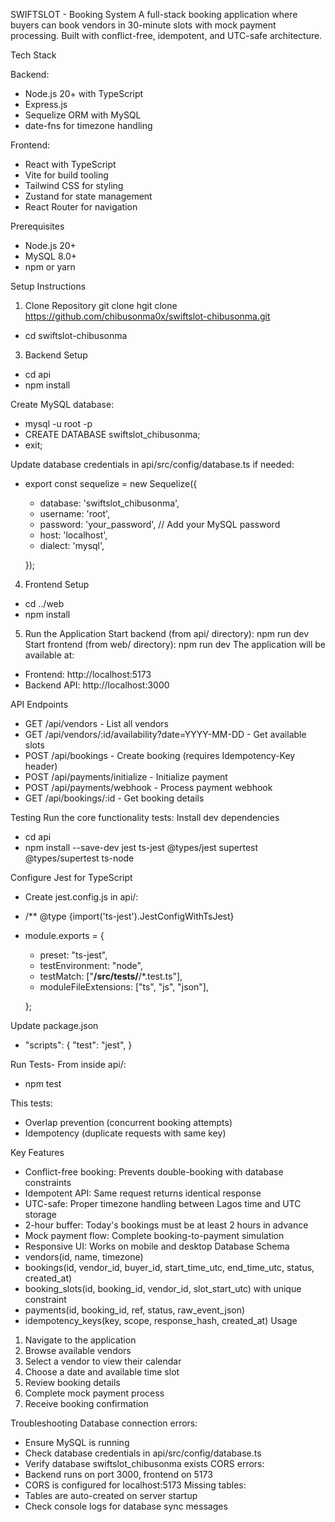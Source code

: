 SWIFTSLOT - Booking System
A full-stack booking application where buyers can book vendors in 30-minute slots with mock payment processing. Built with conflict-free, idempotent, and UTC-safe architecture.

Tech Stack

Backend:
* Node.js 20+ with TypeScript
* Express.js
* Sequelize ORM with MySQL
* date-fns for timezone handling
  
Frontend:
* React with TypeScript
* Vite for build tooling
* Tailwind CSS for styling
* Zustand for state management
* React Router for navigation
  
Prerequisites
* Node.js 20+
* MySQL 8.0+
* npm or yarn
  
Setup Instructions
1. Clone Repository
   git clone hgit clone https://github.com/chibusonma0x/swiftslot-chibusonma.git
* cd swiftslot-chibusonma

3. Backend Setup
* cd api
* npm install

Create MySQL database:
* mysql -u root -p
* CREATE DATABASE swiftslot_chibusonma;
* exit;

Update database credentials in api/src/config/database.ts if needed:
* export const sequelize = new Sequelize({
  * database: 'swiftslot_chibusonma',
  * username: 'root',
  * password: 'your_password', // Add your MySQL password
  * host: 'localhost',
  * dialect: 'mysql',
    
  }); 

4. Frontend Setup
* cd ../web
* npm install

5. Run the Application
Start backend (from api/ directory):
npm run dev
Start frontend (from web/ directory):
npm run dev
The application will be available at:
* Frontend: http://localhost:5173
* Backend API: http://localhost:3000
  
API Endpoints
* GET /api/vendors - List all vendors
* GET /api/vendors/:id/availability?date=YYYY-MM-DD - Get available slots
* POST /api/bookings - Create booking (requires Idempotency-Key header)
* POST /api/payments/initialize - Initialize payment
* POST /api/payments/webhook - Process payment webhook
* GET /api/bookings/:id - Get booking details
  
Testing
Run the core functionality tests: 
Install dev dependencies
* cd api
* npm install --save-dev jest ts-jest @types/jest supertest @types/supertest ts-node
  
Configure Jest for TypeScript
* Create jest.config.js in api/:
* /** @type {import('ts-jest').JestConfigWithTsJest} 

* module.exports = {
  * preset: "ts-jest",
  * testEnvironment: "node",
  * testMatch: ["**/src/tests/**/*.test.ts"],
  * moduleFileExtensions: ["ts", "js", "json"],
    
  };

Update package.json
* "scripts": {
  "test": "jest", }
  
Run Tests-
From inside api/:
* npm test
  
This tests:
* Overlap prevention (concurrent booking attempts)
* Idempotency (duplicate requests with same key)
  
Key Features
* Conflict-free booking: Prevents double-booking with database constraints
* Idempotent API: Same request returns identical response
* UTC-safe: Proper timezone handling between Lagos time and UTC storage
* 2-hour buffer: Today's bookings must be at least 2 hours in advance
* Mock payment flow: Complete booking-to-payment simulation
* Responsive UI: Works on mobile and desktop
Database Schema
* vendors(id, name, timezone)
* bookings(id, vendor_id, buyer_id, start_time_utc, end_time_utc, status, created_at)
* booking_slots(id, booking_id, vendor_id, slot_start_utc) with unique constraint
* payments(id, booking_id, ref, status, raw_event_json)
* idempotency_keys(key, scope, response_hash, created_at)
Usage
1. Navigate to the application
2. Browse available vendors
3. Select a vendor to view their calendar
4. Choose a date and available time slot
5. Review booking details
6. Complete mock payment process
7. Receive booking confirmation
   
Troubleshooting
Database connection errors:
* Ensure MySQL is running
* Check database credentials in api/src/config/database.ts
* Verify database swiftslot_chibusonma exists
CORS errors:
* Backend runs on port 3000, frontend on 5173
* CORS is configured for localhost:5173
Missing tables:
* Tables are auto-created on server startup
* Check console logs for database sync messages



